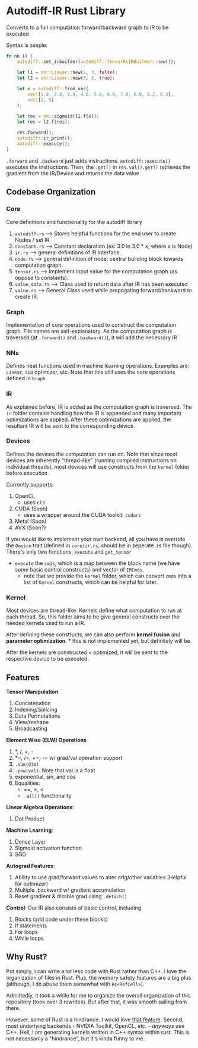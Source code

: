 # Autodiff-IR Rust Library

Converts to a full computation forward/backward graph to IR to be executed.

Syntax is simple: 

```rust
fn nn () {
    autodiff::set_irbuilder(autodiff::TensorRsIRBuilder::new());

    let l1 = nn::Linear::new(5, 3, false);
    let l2 = nn::Linear::new(3, 2, true);
    
    let x = autodiff::from_vec(
        vec![1.0, 2.0, 3.0, 4.0, 5.0, 6.0, 7.0, 8.0, 3.2, 6.3], 
        vec![2, 5]
    );

    let res = nn::sigmoid(l1.f(x));
    let res = l2.f(res);
    
    res.forward();
    autodiff::ir_print();
    autodiff::execute();    
}
```

`.forward` and `.backward` just adds instructions. `autodiff::execute()` executes the instructions. Then, the `.get()` in `res.val().get()` retrieves the gradient from the IR/Device and returns the data value

## Codebase Organization

### Core
Core definitions and functionality for the autodiff library
1. `autodiff.rs` --> Stores helpful functions for the end user to create Nodes / set IR
2. `constant.rs` --> Constant declaration (ex: 3.0 in 3.0 * x, where x is Node)
3. `ir.rs` --> general definitions of IR interface.
4. `node.rs` --> general definition of node; central building block towards computation graph.
5. `tensor.rs` --> Implement input value for the computation graph (as oppose to constants). 
6. `value_data.rs` --> Class used to return data after IR has been executed
7. `value.rs` --> General Class used while propogating forward/backward to create IR.

### Graph 
Implementation of core operations used to construct the computation graph. File names are self-explanatory. As the computation graph is traversed (at `.forward()` and `.backward()`), it will add the necessary IR 

### NNs
Defines neat functions used in machine learning operations. Examples are: `Linear`, `SGD` optimizer, etc. Note that this still uses the core operations defined in `Graph`.

### IR
As explained before, IR is added as the computation graph is traversed. The `ir` folder contains handling how the IR is appended and many important optimizations are applied. After these optimizations are applied, the resultant IR will be sent to the corresponding device.

### Devices 
Defines the devices the computation can run on. Note that since most devices are inherently "thread-like" (running compiled instructions on individual threads), most devices will use constructs from the `kernel` folder before execution.

Currently supports:
1. OpenCL
    * uses `cl3` 
2. CUDA (Soon)
    * uses a wrapper around the CUDA toolkit: `cudarc`
3. Metal (Soon)
4. AVX (Soon?)

If you would like to implement your own backend, all you have is override the `Device` trait (defined in `core/ir.rs`, should be in seperate .rs file though). 
There's only two functions, `execute` and `get_tensor`
* `execute` the `cmds`, which is a map between the block name (we have some basic control constructs) and vector of `IRCmds`. 
    * note that we provide the `kernel` folder, which can convert `cmds` into a list of `Kernel` constructs, which can be helpful for later.

### Kernel
Most devices are thread-like. Kernels define what computation to run at each thread. So, this folder aims to be give general constructs over the needed kernels used to run a IR. 

After defining these constructs, we can also perform **kernel fusion** and **parameter optimization**.
    * this is not implemented yet, but definitely will be.

After the kernels are constructed + optimized, it will be sent to the respective device to be executed.

## Features

**Tensor Manipulation**
1. Concatenation
2. Indexing/Splicing
3. Data Permutations
4. View/reshape
5. Broadcasting

**Element Wise (ELW) Operations**
1. *, /, +, -
2. *=, /=, +=, -= w/ grad/val operation support 
3. `.sum(dim)`
4. `.pow(val)`. Note that val is a float
5. exponential, sin, and cos
6. Equalities:
    * ==, >, <
    * `.all()` functionality

**Linear Algebra Operations**:
1. Dot Product

**Machine Learning**:
1. Dense Layer
2. Sigmoid activation function
3. SGD

**Autograd Features**:
1. Ability to use grad/forward values to alter orig/other variables (Helpful for optimizer)
2. Multiple .backward w/ gradient accumulation
3. Reset gradient & disable grad using `.detach()`

**Control**:
Our IR also consists of basic control, including
1. Blocks (add code under these blocks)
2. If statements 
3. For loops
4. While loops

## Why Rust?

Put simply, I can write a lot less code with Rust rather than C++. I love the organization of files in Rust. Plus, the memory safety features are a big plus (although, I do abuse them somewhat with `Rc<RefCell>`). 

Admittedly, it took a while for me to organize the overall organization of this repository (took over 3 rewrites). But after that, it was smooth sailing from there.

However, some of Rust is a hindrance. I would love [that feature](https://github.com/rust-lang/rust/issues/111137). Second, most underlying backends - NVIDIA Toolkit, OpenCL, etc. - *anyways* use C++. Hell, I am generating kernels written in C++ syntax within rust. This is not necessarily a "hindrance", but it's kinda funny to me.